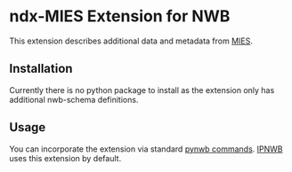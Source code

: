 # ndx-MIES Extension for NWB

This extension describes additional data and metadata from [MIES](https://github.com/AllenInstitute/MIES).

## Installation

Currently there is no python package to install as the extension only has additional
nwb-schema definitions.

## Usage

You can incorporate the extension via standard [pynwb commands](https://pynwb.readthedocs.io/en/stable/extensions.html#incorporating-extensions).
[IPNWB](https://github.com/AllenInstitute/IPNWB) uses this extension by default.
